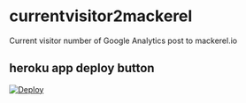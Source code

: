 # currentvisitor2mackerel
Current visitor number of Google Analytics post to mackerel.io

## heroku app deploy button
[![Deploy](https://www.herokucdn.com/deploy/button.svg)](https://heroku.com/deploy)
